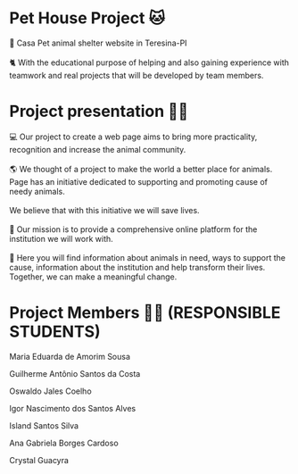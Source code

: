 # Pet House Project 🐱
🐶 Casa Pet animal shelter website in Teresina-PI
<br> <br>
🐈 With the educational purpose of helping and also gaining experience with teamwork and real projects that will be developed by team members.

# Project presentation 👨‍💻

💻 Our project to create a web page aims to bring more practicality, recognition and increase the animal community.
<br><br>
🌎 We thought of a project to make the world a better place for animals. Page has an initiative dedicated to supporting and promoting
cause of needy animals.
<br><br>
We believe that with this initiative we will save lives.
<br><br>
📲 Our mission is to provide a comprehensive online platform for the institution we will work with.
<br><br>
📰 Here you will find information
about animals in need, ways to support the cause, information about the institution and help transform their lives.
Together, we can make a meaningful change.

# Project Members 🙋‍♂️ (RESPONSIBLE STUDENTS)

Maria Eduarda de Amorim Sousa

Guilherme Antônio Santos da Costa

Oswaldo Jales Coelho

Igor Nascimento dos Santos Alves

Island Santos Silva

Ana Gabriela Borges Cardoso

Crystal Guacyra